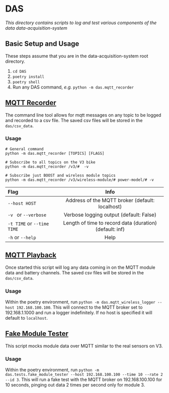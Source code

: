 # DAS

*This directory contains scripts to log and test various components of the data data-acquisition-system*



## Basic Setup and Usage
These steps assume that you are in the data-acquisition-system root directory.
1. `cd DAS`
2. `poetry install`
3. `poetry shell`
4. Run any DAS command, _e.g._ `python -m das.mqtt_recorder`



## [MQTT Recorder](/DAS/das/mqtt_recorder.py)
The command line tool allows for mqtt messages on any topic to be logged and recorded to a csv file. The saved csv files will be stored in the `das/csv_data`. 

### Usage
```
# General command
python -m das.mqtt_recorder [TOPICS] [FLAGS]

# Subscribe to all topics on the V3 bike
python -m das.mqtt_recorder /v3/#  -v

# Subscribe just BOOST and wireless module topics
python -m das.mqtt_recorder /v3/wireless-module/# power-model/# -v
```

| Flag                       |                          Info                           |
| :------------------------- | :-----------------------------------------------------: |
| `--host HOST`              |     Address of the MQTT broker (default: localhost)     |
| `-v ` or `--verbose`       |         Verbose logging output (default: False)         |
| `-t TIME` or `--time TIME` | Length of time to record data (duration) (default: inf) |
| `-h` or `--help`           |                          Help                           |



## [MQTT Playback](/DAS/das/mqtt_playback.py)
Once started this script will log any data coming in on the MQTT module data and battery channels. The saved csv files will be stored in the `das/csv_data`. 

### Usage
Within the poetry environment, run `python -m das.mqtt_wireless_logger --host 192.168.100.100`. This will connect to the MQTT broker set to 192.168.1.1000 and run a logger indefinitely. If no host is specified it will default to `localhost`.



## [Fake Module Tester](/DAS/das/utils/MockSensor.py.py)
This script mocks module data over MQTT similar to the real sensors on V3.

### Usage
Within the poetry environment, run `python -m das.tests.fake_module_tester --host 192.168.100.100 --time 10 --rate 2 --id 3`. This will run a fake test with the MQTT broker on 192.168.100.100 for 10 seconds, pinging out data 2 times per second only for module 3.






